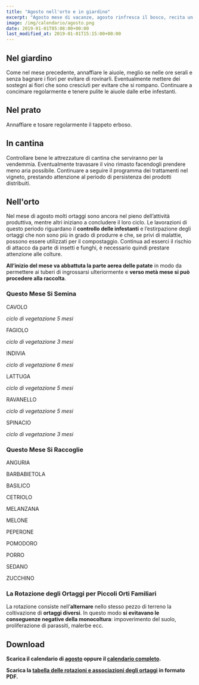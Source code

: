 ```yaml
---
title: "Agosto nell'orto e in giardino"
excerpt: "Agosto mese di vacanze, agosto rinfresca il bosco, recita un detto popolare, ma anche questo mese si devono annaffiare le aiuole e compiere i lavori nell'orto."
image: /img/calendario/agosto.png
date: 2019-01-01T05:08:00+00:00
last_modified_at: 2019-01-01T15:15:00+00:00
---
```

## Nel giardino
Come nel mese precedente, annaffiare le aiuole, meglio se nelle ore serali e
senza bagnare i fiori per evitare di rovinarli.
Eventualmente mettere dei sostegni ai
fiori che sono cresciuti per evitare che si rompano.
Continuare a concimare regolarmente e tenere pulite le aiuole
dalle erbe infestanti.

## Nel prato
Annaffiare e tosare regolarmente il tappeto erboso.

## In cantina
Controllare bene le attrezzature di cantina che
serviranno per la vendemmia.
Eventualmente travasare il vino
rimasto facendogli prendere meno
aria possibile. Continuare a seguire il
programma dei trattamenti nel vigneto,
prestando attenzione al periodo di
persistenza dei prodotti distribuiti.

## Nell'orto
Nel mese di agosto molti ortaggi sono ancora nel pieno dell’attività produttiva,
mentre altri iniziano a concludere il loro ciclo.
Le lavorazioni di questo periodo riguardano il **controllo delle infestanti** e
l’estirpazione degli ortaggi che non sono più in grado di produrre e che, se privi
di malattie, possono essere utilizzati per il compostaggio.
Continua ad esserci il rischio di attacco da parte di insetti e funghi, è
necessario quindi prestare attenzione alle colture.

**All’inizio del mese va abbattuta la parte aerea delle patate** in modo da
permettere ai tuberi di ingrossarsi ulteriormente e **verso metà mese si può
procedere alla raccolta**.

### Questo Mese Si Semina
CAVOLO

*ciclo di vegetazione 5 mesi*

FAGIOLO

*ciclo di vegetazione 3 mesi*


INDIVIA

*ciclo di vegetazione 6 mesi*

LATTUGA

*ciclo di vegetazione 5 mesi*

RAVANELLO

*ciclo di vegetazione 5 mesi*

SPINACIO

*ciclo di vegetazione 3 mesi*


### Questo Mese Si Raccoglie
ANGURIA

BARBABIETOLA

BASILICO

CETRIOLO

MELANZANA

MELONE

PEPERONE

POMODORO

PORRO

SEDANO

ZUCCHINO

### La Rotazione degli Ortaggi per Piccoli Orti Familiari
La rotazione consiste nell’**alternare** nello stesso pezzo di terreno la coltivazione di **ortaggi diversi**. In questo modo **si evitavano le conseguenze negative della monocoltura**: impoverimento del suolo, proliferazione di parassiti, malerbe ecc.

## Download
**Scarica il calendario di [agosto](/download/calendari/2019/pg_0008.pdf "download pdf calendario e lunario di agosto 2019") oppure il [calendario completo](/calendario-di-giardinaggio/ "calendario di giardinaggio").**

**Scarica la [tabella delle rotazioni e associazioni degli ortaggi](/download/la-rotazione-degli-ortaggi-per-piccoli-orti-familiari.pdf "La Rotazione degli Ortaggi per Piccoli Orti Familiari") in formato PDF.**
